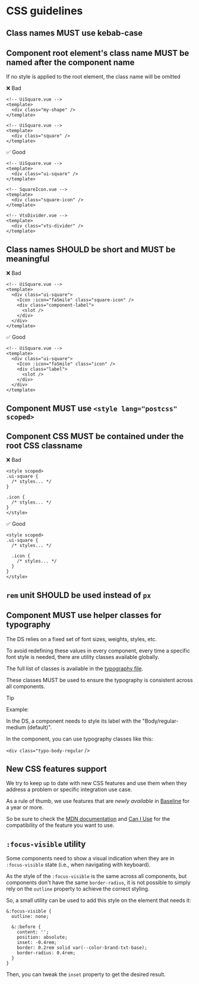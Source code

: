 # CSS guidelines

## Class names MUST use kebab-case

## Component root element's class name MUST be named after the component name

If no style is applied to the root element, the class name will be omitted

❌ Bad

```vue
<!-- UiSquare.vue -->
<template>
  <div class="my-shape" />
</template>
```

```vue
<!-- UiSquare.vue -->
<template>
  <div class="square" />
</template>
```

✅ Good

```vue
<!-- UiSquare.vue -->
<template>
  <div class="ui-square" />
</template>
```

```vue
<!-- SquareIcon.vue -->
<template>
  <div class="square-icon" />
</template>
```

```vue
<!-- VtsDivider.vue -->
<template>
  <div class="vts-divider" />
</template>
```

## Class names SHOULD be short and MUST be meaningful

❌ Bad

```vue
<!-- UiSquare.vue -->
<template>
  <div class="ui-square">
    <Icon :icon="faSmile" class="square-icon" />
    <div class="component-label">
      <slot />
    </div>
  </div>
</template>
```

✅ Good

```vue
<!-- UiSquare.vue -->
<template>
  <div class="ui-square">
    <Icon :icon="faSmile" class="icon" />
    <div class="label">
      <slot />
    </div>
  </div>
</template>
```

## Component MUST use `<style lang="postcss" scoped>`

## Component CSS MUST be contained under the root CSS classname

❌ Bad

```vue
<style scoped>
.ui-square {
  /* styles... */
}

.icon {
  /* styles... */
}
</style>
```

✅ Good

```vue
<style scoped>
.ui-square {
  /* styles... */

  .icon {
    /* styles... */
  }
}
</style>
```

## `rem` unit SHOULD be used instead of `px`

## Component MUST use helper classes for typography

The DS relies on a fixed set of font sizes, weights, styles, etc.

To avoid redefining these values in every component, every time a specific font style is needed, there are utility classes available globally.

The full list of classes is available in the [typography file](../../lib/assets/css/_typography.pcss).

These classes MUST be used to ensure the typography is consistent across all components.

> [!TIP]
> Example:
>
> In the DS, a component needs to style its label with the "Body/regular-medium (default)".
>
> In the component, you can use typography classes like this:
>
> `<div class="typo-body-regular` />

## New CSS features support

We try to keep up to date with new CSS features and use them when they address a problem or specific integration use case.

As a rule of thumb, we use features that are _newly available_ in [Baseline](https://developer.mozilla.org/en-US/docs/Glossary/Baseline/Compatibility) for a year or more.

So be sure to check the [MDN documentation](https://developer.mozilla.org) and [Can I Use](https://caniuse.com) for the compatibility of the feature you want to use.

## `:focus-visible` utility

Some components need to show a visual indication when they are in `:focus-visible` state (i.e., when navigating with keyboard).

As the style of the `:focus-visible` is the same across all components, but components don't have the same `border-radius`, it is not possible to simply rely on the `outline` property to achieve the correct styling.

So, a small utility can be used to add this style on the element that needs it:

```postcss
&:focus-visible {
  outline: none;

  &::before {
    content: '';
    position: absolute;
    inset: -0.4rem;
    border: 0.2rem solid var(--color-brand-txt-base);
    border-radius: 0.4rem;
  }
}
```

Then, you can tweak the `inset` property to get the desired result.
